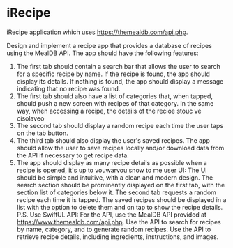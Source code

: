 # iRecipe
iRecipe application which uses https://themealdb.com/api.php. 

Design and implement a recipe app that provides a database of recipes using the MealDB API.
The app should have the following features:
1.    The first tab should contain a search bar that allows the user to search for a specific recipe by name. If the recipe is found, the app should display its details. If nothing is found, the app should display a message indicating that no recipe was found.
2.    The first tab should also have a list of categories that, when tapped, should push a new screen with recipes of that category. In the same way, when accessing a recipe, the details of the recioe stouc ve cisolaveo
3.    The second tab should display a random recipe each time the user taps on the tab button.
4.    The third tab should also display the user's saved recipes. The app should allow the user to save recipes locally and/or download data from the API if necessary to get recipe data.
5.    The app should display as many recipe details as possible when a recipe is opened, it's up to vouwarvou snow to me user
UI:
The UI should be simple and intuitive, with a clean and modern design. The search section should be prominently displayed on the first tab, with the section list of categories below it. The second tab requests a random recipe each time it is tapped. The saved recipes should be displayed in a list with the option to delete them and on tap to show the recipe details.
P.S. Use SwiftUl.
API:
For the API, use the MealDB API provided at https://www.themealdb.com/api.php. Use the API to search for recipes by name, category, and to generate random recipes. Use the API to retrieve recipe details, including ingredients, instructions, and images.
